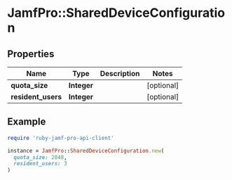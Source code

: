 # JamfPro::SharedDeviceConfiguration

## Properties

| Name | Type | Description | Notes |
| ---- | ---- | ----------- | ----- |
| **quota_size** | **Integer** |  | [optional] |
| **resident_users** | **Integer** |  | [optional] |

## Example

```ruby
require 'ruby-jamf-pro-api-client'

instance = JamfPro::SharedDeviceConfiguration.new(
  quota_size: 2048,
  resident_users: 3
)
```

